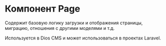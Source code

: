 # Компонент Page

Содержит базовую логику загрузки и отображения страницы, миграцию, отношения с другими моделями и т.д.

Используется в Dios CMS и может использоваться в проектах Laravel.

